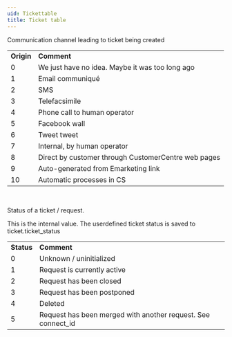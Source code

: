 ```yaml
---
uid: Tickettable
title: Ticket table
---
```


Communication channel leading to ticket being created

|            |                                                     |
|------------|-----------------------------------------------------|
| **Origin** | **Comment**                                         |
| 0          | We just have no idea. Maybe it was too long ago     |
| 1          | Email communiqué                                    |
| 2          | SMS                                                 |
| 3          | Telefacsimile                                       |
| 4          | Phone call to human operator                        |
| 5          | Facebook wall                                       |
| 6          | Tweet tweet                                         |
| 7          | Internal, by human operator                         |
| 8          | Direct by customer through CustomerCentre web pages |
| 9          | Auto-generated from Emarketing link                 |
| 10         | Automatic processes in CS                           |

 

Status of a ticket / request.

This is the internal value. The userdefined ticket status is saved to ticket.ticket\_status

|            |                                                               |
|------------|---------------------------------------------------------------|
| **Status** | **Comment**                                                   |
| 0          | Unknown / uninitialized                                       |
| 1          | Request is currently active                                   |
| 2          | Request has been closed                                       |
| 3          | Request has been postponed                                    |
| 4          | Deleted                                                       |
| 5          | Request has been merged with another request. See connect\_id |